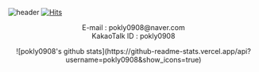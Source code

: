 ![header](https://capsule-render.vercel.app/api?type=transparent&fontColor=703ee5&text=WELCOME&height=150&fontSize=60&descAlignY=75&descAlign=60)
[![Hits](https://hits.seeyoufarm.com/api/count/incr/badge.svg?url=https%3A%2F%2Fgithub.com%2Fpokly0908&count_bg=%23258FCB&title_bg=%232E377C&title=HI%21&edge_flat=false)](https://hits.seeyoufarm.com)

<p align="center">
E-mail : pokly0908@naver.com<br>
KakaoTalk ID : pokly0908<br>
</p>
<div align="center">
![pokly0908's github stats](https://github-readme-stats.vercel.app/api?username=pokly0908&show_icons=true)
</div>
